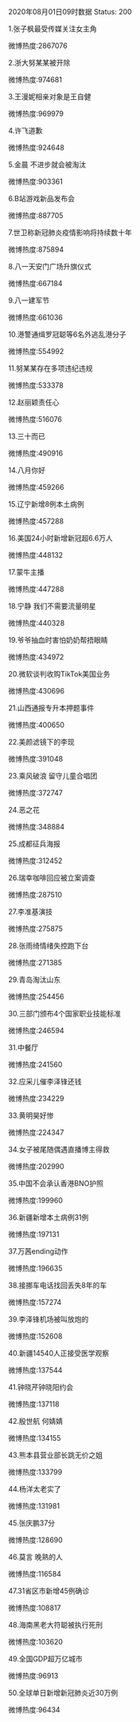 2020年08月01日09时数据
Status: 200

1.张子枫最受传媒关注女主角

微博热度:2867076

2.浙大努某某被开除

微博热度:974681

3.王漫妮相亲对象是王自健

微博热度:969979

4.许飞道歉

微博热度:924648

5.金晨 不进步就会被淘汰

微博热度:903361

6.B站游戏新品发布会

微博热度:887705

7.世卫称新冠肺炎疫情影响将持续数十年

微博热度:875894

8.八一天安门广场升旗仪式

微博热度:667184

9.八一建军节

微博热度:661036

10.港警通缉罗冠聪等6名外逃乱港分子

微博热度:554992

11.努某某存在多项违纪违规

微博热度:533378

12.赵丽颖责任心

微博热度:516076

13.三十而已

微博热度:490916

14.八月你好

微博热度:459266

15.辽宁新增8例本土病例

微博热度:457288

16.美国24小时新增新冠超6.6万人

微博热度:448132

17.蒙牛主播

微博热度:447288

18.宁静 我们不需要流量明星

微博热度:440328

19.爷爷抽血时害怕奶奶帮捂眼睛

微博热度:434972

20.微软谈判收购TikTok美国业务

微博热度:430696

21.山西通报专升本押题事件

微博热度:400650

22.美颜滤镜下的李现

微博热度:391048

23.乘风破浪 留守儿童合唱团

微博热度:372747

24.恶之花

微博热度:348884

25.成都征兵海报

微博热度:312452

26.瑞幸咖啡回应被立案调查

微博热度:287510

27.李准基演技

微博热度:275875

28.张雨绮情绪失控跑下台

微博热度:271385

29.青岛淘汰山东

微博热度:254456

30.三部门颁布4个国家职业技能标准

微博热度:246594

31.中餐厅

微博热度:241560

32.应采儿催李泽锋还钱

微博热度:234229

33.黄明昊好惨

微博热度:224347

34.女子被尾随偶遇直播博主得救

微博热度:202990

35.中国不会承认香港BNO护照

微博热度:199960

36.新疆新增本土病例31例

微博热度:197131

37.万茜ending动作

微博热度:196635

38.接挪车电话找回丢失8年的车

微博热度:157274

39.李泽锋机场被叫放炮的

微博热度:152608

40.新疆14540人正接受医学观察

微博热度:137544

41.钟晓芹钟晓阳约会

微博热度:137118

42.殷世航 何婧婧

微博热度:134155

43.熊本县营业部长跳无价之姐

微博热度:133799

44.杨洋太老实了

微博热度:131981

45.张庆鹏37分

微博热度:128690

46.莫言 晚熟的人

微博热度:116584

47.31省区市新增45例确诊

微博热度:108817

48.海南黑老大符聪被执行死刑

微博热度:103620

49.全国GDP超万亿城市

微博热度:96913

50.全球单日新增新冠肺炎近30万例

微博热度:96434

